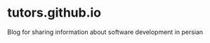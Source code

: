 tutors.github.io
================

Blog for sharing information about software development in persian

